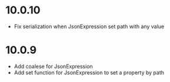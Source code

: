 10.0.10
=======

- Fix serialization when JsonExpression set path with any value

10.0.9
======

- Add coalese for JsonExpression
- Add set function for JsonExpression to set a property by path
